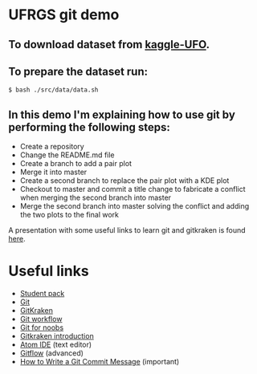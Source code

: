 
# UFRGS git demo

## To download dataset from [kaggle-UFO](https://www.kaggle.com/NUFORC/ufo-sightings/downloads/ufo-sightings.zip).
## To prepare the dataset run:

```
$ bash ./src/data/data.sh
```

## In this demo I'm explaining how to use git by performing the following steps:

- Create a repository
- Change the README.md file
- Create a branch to add a pair plot
- Merge it into master
- Create a second branch to replace the pair plot with a KDE plot
- Checkout to master and commit a title change to fabricate a conflict when
  merging the second branch into master
- Merge the second branch into master solving the conflict and adding the
  two plots to the final work

A presentation with some useful links to learn git and gitkraken is found [here](https://docs.google.com/presentation/d/1YuXq5ZjjqBIlzg6dNkONkpDB44PKOIHDrYpfqssn5o8/present?token=AC4w5Vhb9-Vn1ev9euhKJDVM5F11cKPxEQ%3A1566047775306&includes_info_params=1&eisi=CPih5cr-ieQCFUVGyAodKYYC5g#slide=id.p9).

# Useful links

- [Student pack](https://education.github.com/pack "Student Pack")
- [Git](https://git-scm.com/ "Git")
- [GitKraken](https://www.gitkraken.com/)
- [Git workflow](https://www.youtube.com/watch?time_continue=5&v=3a2x1iJFJWc "GitKraken workflow")
- [Git for noobs](https://www.youtube.com/watch?v=_ALeswWzpBo "Git explained")
- [Gitkraken introduction](https://www.youtube.com/watch?v=ZKkMwTeAij4 "intro")
- [Atom IDE](https://atom.io/ "Atom") (text editor)
- [Gitflow](https://www.youtube.com/watch?v=eTOgjQ9o4vQ "Gitkraken Gitflow") (advanced)
- [How to Write a Git Commit Message](https://chris.beams.io/posts/git-commit/ "Commit naming") (important)
